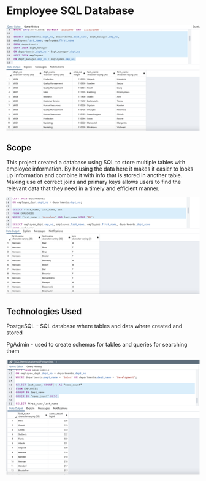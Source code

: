 # Employee SQL Database
![image1](employeeSQL/images/search-manager.png)
## Scope

This project created a database using SQL to store multiple tables with employee information. By housing the data here it makes it easier to looks up information and combine it with info that is stored in another table. Making use of correct joins and primary keys allows users to find the relevant data that they need in a timely and efficient manner.  

![image2](employeeSQL/images/search-name.png)

## Technologies Used
PostgeSQL - SQL database where tables and data where created and stored

PgAdmin - used to create schemas for tables and queries for searching them  

![image3](employeeSQL/images/sort-order.png)


